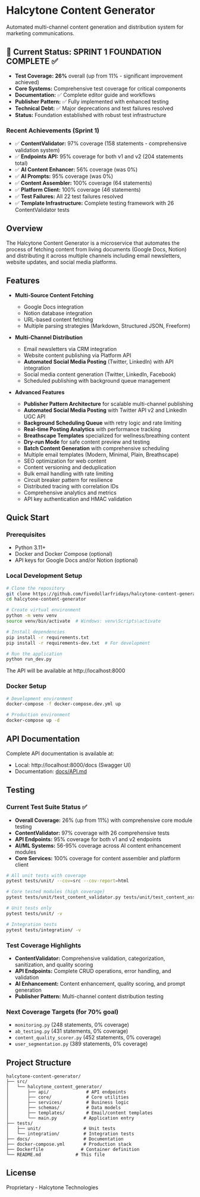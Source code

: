# Halcytone Content Generator

Automated multi-channel content generation and distribution system for marketing communications.

## 🎯 Current Status: SPRINT 1 FOUNDATION COMPLETE ✅

- **Test Coverage:** **26%** overall (up from 11% - significant improvement achieved)
- **Core Systems:** Comprehensive test coverage for critical components
- **Documentation:** ✅ Complete editor guide and workflows
- **Publisher Pattern:** ✅ Fully implemented with enhanced testing
- **Technical Debt:** ✅ Major deprecations and test failures resolved
- **Status:** Foundation established with robust test infrastructure

### Recent Achievements (Sprint 1)
- ✅ **ContentValidator:** 97% coverage (158 statements - comprehensive validation system)
- ✅ **Endpoints API:** 95% coverage for both v1 and v2 (204 statements total)
- ✅ **AI Content Enhancer:** 56% coverage (was 0%)
- ✅ **AI Prompts:** 95% coverage (was 0%)
- ✅ **Content Assembler:** 100% coverage (64 statements)
- ✅ **Platform Client:** 100% coverage (46 statements)
- ✅ **Test Failures:** All 22 test failures resolved
- ✅ **Template Infrastructure:** Complete testing framework with 26 ContentValidator tests

## Overview

The Halcytone Content Generator is a microservice that automates the process of fetching content from living documents (Google Docs, Notion) and distributing it across multiple channels including email newsletters, website updates, and social media platforms.

## Features

- **Multi-Source Content Fetching**
  - Google Docs integration
  - Notion database integration
  - URL-based content fetching
  - Multiple parsing strategies (Markdown, Structured JSON, Freeform)

- **Multi-Channel Distribution**
  - Email newsletters via CRM integration
  - Website content publishing via Platform API
  - **Automated Social Media Posting** (Twitter, LinkedIn) with API integration
  - Social media content generation (Twitter, LinkedIn, Facebook)
  - Scheduled publishing with background queue management

- **Advanced Features**
  - **Publisher Pattern Architecture** for scalable multi-channel publishing
  - **Automated Social Media Posting** with Twitter API v2 and LinkedIn UGC API
  - **Background Scheduling Queue** with retry logic and rate limiting
  - **Real-time Posting Analytics** with performance tracking
  - **Breathscape Templates** specialized for wellness/breathing content
  - **Dry-run Mode** for safe content preview and testing
  - **Batch Content Generation** with comprehensive scheduling
  - Multiple email templates (Modern, Minimal, Plain, Breathscape)
  - SEO optimization for web content
  - Content versioning and deduplication
  - Bulk email handling with rate limiting
  - Circuit breaker pattern for resilience
  - Distributed tracing with correlation IDs
  - Comprehensive analytics and metrics
  - API key authentication and HMAC validation

## Quick Start

### Prerequisites

- Python 3.11+
- Docker and Docker Compose (optional)
- API keys for Google Docs and/or Notion (optional)

### Local Development Setup

```bash
# Clone the repository
git clone https://github.com/fivedollarfridays/halcytone-content-generator.git
cd halcytone-content-generator

# Create virtual environment
python -m venv venv
source venv/bin/activate  # Windows: venv\Scripts\activate

# Install dependencies
pip install -r requirements.txt
pip install -r requirements-dev.txt  # For development

# Run the application
python run_dev.py
```

The API will be available at http://localhost:8000

### Docker Setup

```bash
# Development environment
docker-compose -f docker-compose.dev.yml up

# Production environment
docker-compose up -d
```

## API Documentation

Complete API documentation is available at:
- Local: http://localhost:8000/docs (Swagger UI)
- Documentation: [docs/API.md](docs/API.md)

## Testing

### Current Test Suite Status ✅
- **Overall Coverage:** 26% (up from 11%) with comprehensive core module testing
- **ContentValidator:** 97% coverage with 26 comprehensive tests
- **API Endpoints:** 95% coverage for both v1 and v2 endpoints
- **AI/ML Systems:** 56-95% coverage across AI content enhancement modules
- **Core Services:** 100% coverage for content assembler and platform client

```bash
# All unit tests with coverage
pytest tests/unit/ --cov=src --cov-report=html

# Core tested modules (high coverage)
pytest tests/unit/test_content_validator.py tests/unit/test_content_assembler.py tests/unit/test_platform_client.py tests/unit/test_endpoints_comprehensive.py tests/unit/test_endpoints_v2_comprehensive.py --cov=src --cov-report=term-missing

# Unit tests only
pytest tests/unit/ -v

# Integration tests
pytest tests/integration/ -v
```

### Test Coverage Highlights
- **ContentValidator:** Comprehensive validation, categorization, sanitization, and quality scoring
- **API Endpoints:** Complete CRUD operations, error handling, and validation
- **AI Enhancement:** Content enhancement, quality scoring, and prompt generation
- **Publisher Pattern:** Multi-channel content distribution testing

### Next Coverage Targets (for 70% goal)
- `monitoring.py` (248 statements, 0% coverage)
- `ab_testing.py` (431 statements, 0% coverage)
- `content_quality_scorer.py` (452 statements, 0% coverage)
- `user_segmentation.py` (389 statements, 0% coverage)

## Project Structure

```
halcytone-content-generator/
├── src/
│   └── halcytone_content_generator/
│       ├── api/              # API endpoints
│       ├── core/             # Core utilities
│       ├── services/         # Business logic
│       ├── schemas/          # Data models
│       ├── templates/        # Email/content templates
│       └── main.py          # Application entry
├── tests/
│   ├── unit/                # Unit tests
│   └── integration/         # Integration tests
├── docs/                    # Documentation
├── docker-compose.yml       # Production stack
├── Dockerfile              # Container definition
└── README.md             # This file
```

## License

Proprietary - Halcytone Technologies